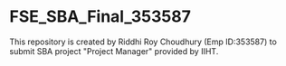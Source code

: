 # FSE_SBA_Final_353587

This repository is created by Riddhi Roy Choudhury (Emp ID:353587) to submit SBA project "Project Manager" provided by IIHT. 

